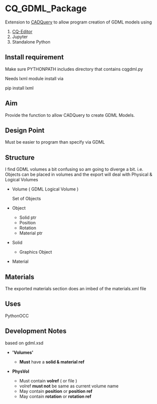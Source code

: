 # CQ_GDML_Package

Extension to [CADQuery](https://github.com/CadQuery/cadquery) to allow program creation of GDML models using

1. [CQ-Editor](https://github.com/CadQuery/CQ-editor)
2. Jupyter
3. Standalone Python

## Install requirement
Make sure PYTHONPATH includes directory that contains cqgdml.py

Needs lxml module
install via 
    
   pip install lxml

## Aim
Provide the function to allow CADQuery to create GDML Models.

## Design Point
Must be easier to program than specify via GDML

## Structure
I find GDML volumes a bit confusing so am going to diverge a bit.
i.e. Objects can be placed in volumes and the export will deal with Physical & Logical Volumes

  * Volume ( GDML Logical Volume )
    
    Set of Objects
  
  * Object
     
     * Solid ptr
     * Position
     * Rotation
     * Material ptr
  
  * Solid
     
    * Graphics Object
     
  * Material
  
## Materials
The exported materials section does an imbed of the materials.xml file
  
## Uses
 
   PythonOCC
   
 ## Development Notes
 
 based on gdml.xsd
 
 * **'Volumes'**
 
    * **Must** have a **solid & material ref**
 
 * **PhysVol** 
 
     * Must contain **volref** ( or file ) 
     * volref **must not** be same as current volume name
     * May contain **position** or **position ref**
     * May contain **rotation** or **rotation ref**
 
